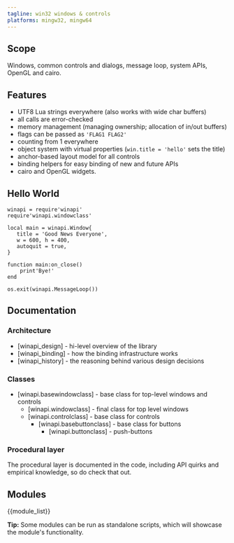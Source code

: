 ```yaml
---
tagline: win32 windows & controls
platforms: mingw32, mingw64
---
```


## Scope

Windows, common controls and dialogs, message loop, system APIs,
OpenGL and cairo.

## Features

  * UTF8 Lua strings everywhere (also works with wide char buffers)
  * all calls are error-checked
  * memory management (managing ownership; allocation of in/out buffers)
  * flags can be passed as `'FLAG1 FLAG2'`
  * counting from 1 everywhere
  * object system with virtual properties (`win.title = 'hello'` sets the title)
  * anchor-based layout model for all controls
  * binding helpers for easy binding of new and future APIs
  * cairo and OpenGL widgets.

## Hello World

~~~{.lua}
winapi = require'winapi'
require'winapi.windowclass'

local main = winapi.Window{
   title = 'Good News Everyone',
   w = 600, h = 400,
   autoquit = true,
}

function main:on_close()
	print'Bye!'
end

os.exit(winapi.MessageLoop())
~~~

## Documentation

### Architecture

  * [winapi_design] - hi-level overview of the library
  * [winapi_binding] - how the binding infrastructure works
  * [winapi_history] - the reasoning behind various design decisions

### Classes

  * [winapi.basewindowclass] - base class for top-level windows and controls
    * [winapi.windowclass] - final class for top level windows
    * [winapi.controlclass] - base class for controls
      * [winapi.basebuttonclass] - base class for buttons
        * [winapi.buttonclass] - push-buttons

### Procedural layer

The procedural layer is documented in the code, including API quirks
and empirical knowledge, so do check that out.

## Modules

{{module_list}}

__Tip:__ Some modules can be run as standalone scripts, which will
showcase the module's functionality.

